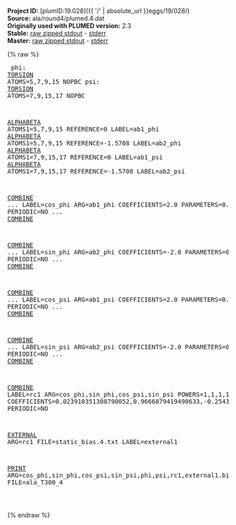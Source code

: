 **Project ID:** [plumID:19.028]({{ '/' | absolute_url }}eggs/19/028/)  
**Source:** ala/round4/plumed.4.dat  
**Originally used with PLUMED version:** 2.3  
**Stable:** [raw zipped stdout](plumed.4.dat.plumed.stdout.txt.zip) - [stderr](plumed.4.dat.plumed.stderr)  
**Master:** [raw zipped stdout](plumed.4.dat.plumed_master.stdout.txt.zip) - [stderr](plumed.4.dat.plumed_master.stderr)  

{% raw %}<pre>
phi:   <a href="https://plumed.github.io/doc-master/user-doc/html/_t_o_r_s_i_o_n.html">TORSION</a> ATOMS=5,7,9,15       NOPBC
psi:   <a href="https://plumed.github.io/doc-master/user-doc/html/_t_o_r_s_i_o_n.html">TORSION</a> ATOMS=7,9,15,17      NOPBC

<a href="https://plumed.github.io/doc-master/user-doc/html/_a_l_p_h_a_b_e_t_a.html">ALPHABETA</a> ATOMS1=5,7,9,15 REFERENCE=0 LABEL=ab1_phi
<a href="https://plumed.github.io/doc-master/user-doc/html/_a_l_p_h_a_b_e_t_a.html">ALPHABETA</a> ATOMS1=5,7,9,15 REFERENCE=-1.5708 LABEL=ab2_phi
<a href="https://plumed.github.io/doc-master/user-doc/html/_a_l_p_h_a_b_e_t_a.html">ALPHABETA</a> ATOMS1=7,9,15,17 REFERENCE=0 LABEL=ab1_psi
<a href="https://plumed.github.io/doc-master/user-doc/html/_a_l_p_h_a_b_e_t_a.html">ALPHABETA</a> ATOMS1=7,9,15,17 REFERENCE=-1.5708 LABEL=ab2_psi


<a href="https://plumed.github.io/doc-master/user-doc/html/_c_o_m_b_i_n_e.html">COMBINE</a> ...
LABEL=cos_phi  ARG=ab1_phi COEFFICIENTS=2.0 PARAMETERS=0.5 PERIODIC=NO
... <a href="https://plumed.github.io/doc-master/user-doc/html/_c_o_m_b_i_n_e.html">COMBINE</a>

<a href="https://plumed.github.io/doc-master/user-doc/html/_c_o_m_b_i_n_e.html">COMBINE</a> ...
LABEL=sin_phi  ARG=ab2_phi COEFFICIENTS=-2.0 PARAMETERS=0.5 PERIODIC=NO
... <a href="https://plumed.github.io/doc-master/user-doc/html/_c_o_m_b_i_n_e.html">COMBINE</a>

<a href="https://plumed.github.io/doc-master/user-doc/html/_c_o_m_b_i_n_e.html">COMBINE</a> ...
LABEL=cos_psi  ARG=ab1_psi COEFFICIENTS=2.0 PARAMETERS=0.5 PERIODIC=NO
... <a href="https://plumed.github.io/doc-master/user-doc/html/_c_o_m_b_i_n_e.html">COMBINE</a>

<a href="https://plumed.github.io/doc-master/user-doc/html/_c_o_m_b_i_n_e.html">COMBINE</a> ...
LABEL=sin_psi  ARG=ab2_psi COEFFICIENTS=-2.0 PARAMETERS=0.5 PERIODIC=NO
... <a href="https://plumed.github.io/doc-master/user-doc/html/_c_o_m_b_i_n_e.html">COMBINE</a>

<a href="https://plumed.github.io/doc-master/user-doc/html/_c_o_m_b_i_n_e.html">COMBINE</a> LABEL=rc1 ARG=cos_phi,sin_phi,cos_psi,sin_psi  POWERS=1,1,1,1 COEFFICIENTS=0.023910351308790052,0.9666879419498633,-0.2543001395492613,-0.016557687466986812 PERIODIC=NO





<a href="https://plumed.github.io/doc-master/user-doc/html/_e_x_t_e_r_n_a_l.html">EXTERNAL</a> ARG=rc1 FILE=static_bias.4.txt LABEL=external1

<a href="https://plumed.github.io/doc-master/user-doc/html/_p_r_i_n_t.html">PRINT</a> ARG=cos_phi,sin_phi,cos_psi,sin_psi,phi,psi,rc1,external1.bias STRIDE=1 FILE=ala_T300_4

</pre>{% endraw %}
